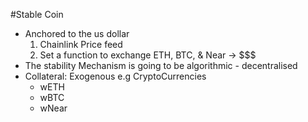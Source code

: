 #Stable Coin

- Anchored to the us dollar
  1. Chainlink Price feed
  2. Set a function to exchange ETH, BTC, & Near -> $$$
- The stability Mechanism is going to be algorithmic - decentralised
- Collateral: Exogenous e.g CryptoCurrencies
  - wETH
  - wBTC
  - wNear
